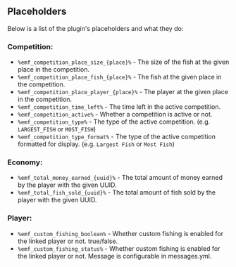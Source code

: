 ## Placeholders

Below is a list of the plugin's placeholders and what they do:

### Competition:
- `%emf_competition_place_size_{place}%` - The size of the fish at the given place in the competition.
- `%emf_competition_place_fish_{place}%` - The fish at the given place in the competition.
- `%emf_competition_place_player_{place}%` - The player at the given place in the competition.
- `%emf_competition_time_left%` - The time left in the active competition.
- `%emf_competition_active%` - Whether a competition is active or not.
- `%emf_competition_type%` - The type of the active competition. (e.g. `LARGEST_FISH` or `MOST_FISH`)
- `%emf_competition_type_format%` - The type of the active competition formatted for display. (e.g. `Largest Fish` or `Most Fish`)

### Economy:
- `%emf_total_money_earned_{uuid}%` - The total amount of money earned by the player with the given UUID.
- `%emf_total_fish_sold_{uuid}%` - The total amount of fish sold by the player with the given UUID.

### Player:
- `%emf_custom_fishing_boolean%` - Whether custom fishing is enabled for the linked player or not. true/false.
- `%emf_custom_fishing_status%` - Whether custom fishing is enabled for the linked player or not. Message is configurable in messages.yml.